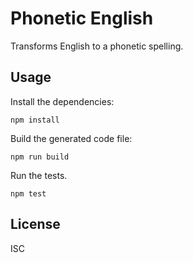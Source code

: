# Phonetic English

Transforms English to a phonetic spelling.

## Usage

Install the dependencies:

    npm install

Build the generated code file:

    npm run build

Run the tests.

    npm test

## License

ISC

